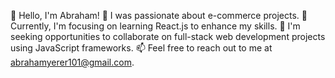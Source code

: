 
👋 Hello, I'm Abraham!
👀 I was passionate about e-commerce projects.
🌱 Currently, I'm focusing on learning React.js to enhance my skills.
💞 I'm seeking opportunities to collaborate on full-stack web development projects using JavaScript frameworks.
📫 Feel free to reach out to me at abrahamyerer101@gmail.com.
<!---
Yerer101/Yerer101 is a ✨ special ✨ repository because its `README.md` (this file) appears on your GitHub profile.
You can click the Preview link to take a look at your changes.
--->
